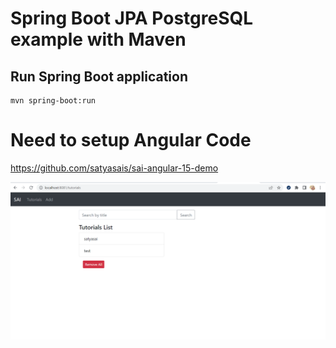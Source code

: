 # Spring Boot JPA PostgreSQL example with Maven

## Run Spring Boot application
```
mvn spring-boot:run
```
# Need to setup Angular Code 

https://github.com/satyasais/sai-angular-15-demo

![angular-15-crud-example](angular-15-crud-example.png)
